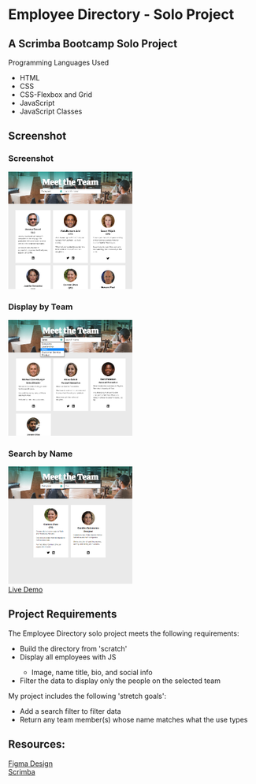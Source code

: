 # Employee Directory  - Solo Project

## A Scrimba Bootcamp Solo Project
Programming Languages Used
<ul>
<li>HTML</li>
<li>CSS</li>
<li>CSS-Flexbox and Grid</li>
<li>JavaScript</li>
<li>JavaScript Classes</li>
</ul>

## Screenshot
### Screenshot
<img src="https://github.com/famanakis/Scrimba/blob/main/m7-solo-employee-directory/images/assets/Project%20Screenshot.png" width=50% height=50%><br>
### Display by Team
<img src="https://github.com/famanakis/Scrimba/blob/main/m7-solo-employee-directory/images/assets/Search%20by%20Team.png" width=50% height=50%><br>
### Search by Name
<img src="https://github.com/famanakis/Scrimba/blob/main/m7-solo-employee-directory/images/assets/Search%20by%20Name.png" width=50% height=50%><br>
[Live Demo](https://9tfdev-m7-solo-employee-directory.netlify.app/)
 
## Project Requirements
 The Employee Directory solo project meets the following requirements:
 <ul>
 <li>Build the directory from 'scratch'</li>
 <li>Display all employees with JS</li>
 <ul>
 <li>Image, name title, bio, and social info</li>
 </ul>
 <li>Filter the data to display only the people on the selected team</li>
 </ul>
 
 My project includes the following 'stretch goals':
 <ul>
<li>Add a search filter to filter data</li>
<li>Return any team member(s) whose name matches what the use types</li>
</ul>
 
## Resources:
[Figma Design](https://github.com/famanakis/Scrimba/blob/main/m7-solo-employee-directory/figma-design.png)<br>
 [Scrimba](https://scrimba.com/)
